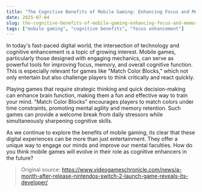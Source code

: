 ```yaml
---
title: "The Cognitive Benefits of Mobile Gaming: Enhancing Focus and Memory"
date: 2025-07-04
slug: the-cognitive-benefits-of-mobile-gaming-enhancing-focus-and-memory
tags: ["mobile gaming", "cognitive benefits", "focus enhancement"]
---
```


In today's fast-paced digital world, the intersection of technology and cognitive enhancement is a topic of growing interest. Mobile games, particularly those designed with engaging mechanics, can serve as powerful tools for improving focus, memory, and overall cognitive function. This is especially relevant for games like "Match Color Blocks," which not only entertain but also challenge players to think critically and react quickly.

Playing games that require strategic thinking and quick decision-making can enhance brain function, making them a fun and effective way to train your mind. "Match Color Blocks" encourages players to match colors under time constraints, promoting mental agility and memory retention. Such games can provide a welcome break from daily stressors while simultaneously sharpening cognitive skills.

As we continue to explore the benefits of mobile gaming, its clear that these digital experiences can be more than just entertainment. They offer a unique way to engage our minds and improve our mental faculties. How do you think mobile games will evolve in their role as cognitive enhancers in the future?
> Original source: https://www.videogameschronicle.com/news/a-month-after-release-nintendos-switch-2-launch-game-reveals-its-developer/